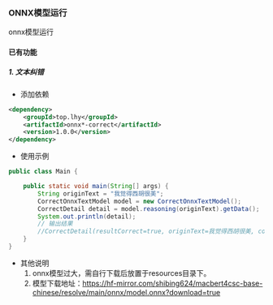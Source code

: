 ### ONNX模型运行
onnx模型运行

#### 已有功能
##### 1. 文本纠错
+ 添加依赖
```xml
<dependency>
    <groupId>top.lhy</groupId>
    <artifactId>onnx*-correct</artifactId>
    <version>1.0.0</version>
</dependency>
```
+ 使用示例
```java
public class Main {

    public static void main(String[] args) {
        String originText = "我觉得西胡很美";
        CorrectOnnxTextModel model = new CorrectOnnxTextModel();
        CorrectDetail detail = model.reasoning(originText).getData();
        System.out.println(detail);
        // 输出结果
        //CorrectDetail(resultCorrect=true, originText=我觉得西胡很美, correctText=我觉得西湖很美, details=[{correctChar=湖, originChar=胡, index=4}])
    }
}
```
+ 其他说明
  1. onnx模型过大，需自行下载后放置于resources目录下。
  2. 模型下载地址：https://hf-mirror.com/shibing624/macbert4csc-base-chinese/resolve/main/onnx/model.onnx?download=true


